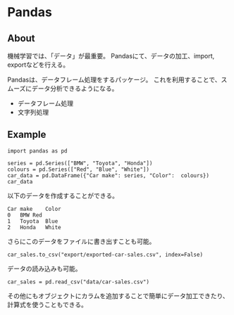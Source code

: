 # Pandas

## About
機械学習では、「データ」が最重要。
Pandasにて、データの加工、import, exportなどを行える。

Pandasは、データフレーム処理をするパッケージ。
これを利用することで、スムーズにデータ分析できるようになる。

* データフレーム処理
* 文字列処理

## Example

```
import pandas as pd

series = pd.Series(["BMW", "Toyota", "Honda"])
colours = pd.Series(["Red", "Blue", "White"])
car_data = pd.DataFrame({"Car make": series, "Color":  colours})
car_data
```

以下のデータを作成することができる。

```
Car make	Color
0	BMW	Red
1	Toyota	Blue
2	Honda	White
```

さらにこのデータをファイルに書き出すことも可能。

```
car_sales.to_csv("export/exported-car-sales.csv", index=False)
```

データの読み込みも可能。

```
car_sales = pd.read_csv("data/car-sales.csv")
```

その他にもオブジェクトにカラムを追加することで簡単にデータ加工できたり、計算式を使うこともできる。
